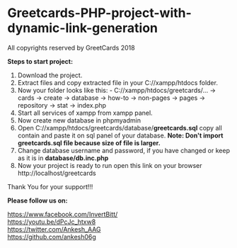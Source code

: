 # Greetcards-PHP-project-with-dynamic-link-generation

All copyrights reserved by GreetCards 2018

**Steps to start project:**

1. Download the project.
2. Extract files and copy extracted file in your C://xampp/htdocs folder.
3. Now your folder looks like this: - C://xampp/htdocs/greetcards/...
                                                              -> cards
                                                              -> create
                                                              -> database
                                                              -> how-to
                                                              -> non-pages
                                                              -> pages
                                                              -> repository
                                                              -> stat
                                                              -> index.php
4. Start all services of xampp from xampp panel.
5. Now create new database in phpmyadmin
6. Open C://xampp/htdocs/greetcards/database/**greetcards.sql** copy all contain and paste it on sql panel of your database. 
    **Note: Don't import greetcards.sql file because size of file is larger.**
7. Change database username and password, if you have changed or keep as it is in **database/db.inc.php**
8. Now your project is ready to run
    open this link on your browser http://localhost/greetcards
    
Thank You for your support!!!

**Please follow us on:**

https://www.facebook.com/InvertBitt/  </br>
https://youtu.be/dPcJc_htxw8  </br>
https://twitter.com/Ankesh_AAG  </br>
https://github.com/ankesh06g  </br>
